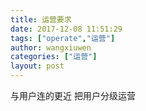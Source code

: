 ```yaml
---
title: 运营要求
date: 2017-12-08 11:51:29
tags: ["operate","运营"]
author: wangxiuwen
categories: ["运营"]
layout: post
---
```


与用户连的更近
把用户分级运营